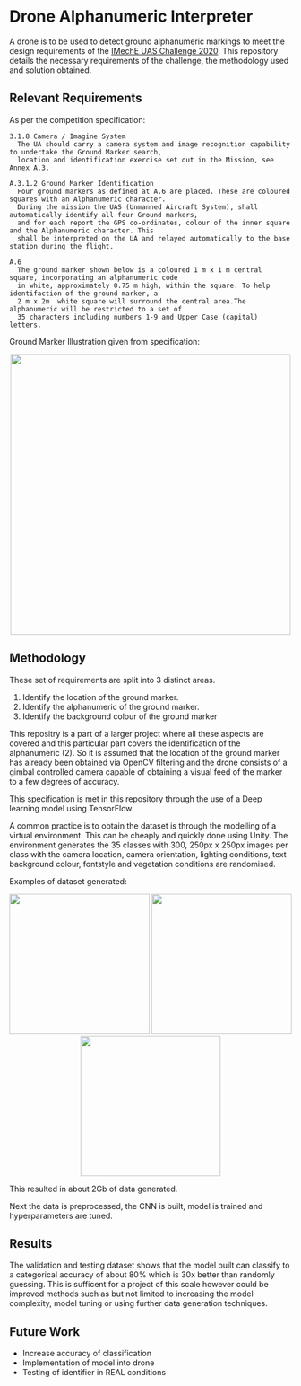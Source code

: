 # Drone Alphanumeric Interpreter
A drone is to be used to detect ground alphanumeric markings to meet the design requirements of the [IMechE UAS Challenge 2020](https://www.imeche.org/events/challenges/uas-challenge/team-resources/challenge-document-library). This repository details the necessary requirements of the challenge, the methodology used and solution obtained.

## Relevant Requirements
As per the competition specification:
```
3.1.8 Camera / Imagine System
  The UA should carry a camera system and image recognition capability to undertake the Ground Marker search,
  location and identification exercise set out in the Mission, see Annex A.3.

A.3.1.2 Ground Marker Identification
  Four ground markers as defined at A.6 are placed. These are coloured squares with an Alphanumeric character.
  During the mission the UAS (Unmanned Aircraft System), shall automatically identify all four Ground markers,
  and for each report the GPS co-ordinates, colour of the inner square and the Alphanumeric character. This 
  shall be interpreted on the UA and relayed automatically to the base station during the flight.

A.6
  The ground marker shown below is a coloured 1 m x 1 m central square, incorporating an alphanumeric code 
  in white, approximately 0.75 m high, within the square. To help identifaction of the ground marker, a 
  2 m x 2m  white square will surround the central area.The alphanumeric will be restricted to a set of 
  35 characters including numbers 1-9 and Upper Case (capital) letters.
```
Ground Marker Illustration given from specification:
<p align="center">
  <img width="500" height="500" src="https://user-images.githubusercontent.com/87501079/128209127-1d0f9567-28b4-4caf-8640-39ed9cdfa50a.png">
</p>

## Methodology
These set of requirements are split into 3 distinct areas.
1. Identify the location of the ground marker.
2. Identify the alphanumeric of the ground marker.
3. Identify the background colour of the ground marker

This repositry is a part of a larger project where all these aspects are covered and this particular part covers the identification of the alphanumeric (2). So it is assumed that the location of the ground marker has already been obtained via OpenCV filtering and the drone consists of a gimbal controlled camera capable of obtaining a visual feed of the marker to a few degrees of accuracy.

This specification is met in this repository through the use of a Deep learning model using TensorFlow.

A common practice is to obtain the dataset is through the modelling of a virtual environment. This can be cheaply and quickly done using Unity. The environment generates the 35 classes with 300, 250px x 250px images per class with the camera location, camera orientation, lighting conditions, text background colour, fontstyle and vegetation conditions are randomised. 

Examples of dataset generated:
<p align="center">
  <img width="250" height="250" src="https://user-images.githubusercontent.com/87501079/128212103-af4b61f6-f2d1-47ec-805e-160234b46621.png">
  <img width="250" height="250" src="https://user-images.githubusercontent.com/87501079/128213104-65f13efd-b639-4d43-935a-717508630c2b.png">
  <img width="250" height="250" src="https://user-images.githubusercontent.com/87501079/128213178-7c09a79c-313c-456c-83a6-7ec7f045236b.png">
</p>

This resulted in about 2Gb of data generated.

Next the data is preprocessed, the CNN is built, model is trained and hyperparameters are tuned.

## Results
The validation and testing dataset shows that the model built can classify to a categorical accuracy of about 80% which is 30x better than randomly guessing. This is sufficent for a project of this scale however could be improved methods such as but not limited to increasing the model complexity, model tuning or using further data generation techniques.

## Future Work
- Increase accuracy of classification
- Implementation of model into drone
- Testing of identifier in REAL conditions

